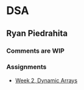 # DSA 
## Ryan Piedrahita
### Comments are WIP

### Assignments

- [Week 2, Dynamic Arrays](./Week2/)